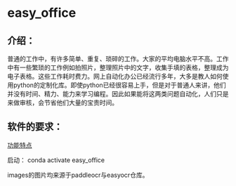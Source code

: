 # easy_office

## 介绍：

普通的工作中，有许多简单、重复、琐碎的工作。大家的平均电脑水平不高。工作中有一些繁琐的工作例如拍照片，整理照片中的文字，收集手填的表格，整理成为电子表格。这些工作耗时费力。网上自动化办公已经流行多年，大多是教人如何使用python的定制化库。即使python已经很容易上手，但是对于普通人来讲，他们并没有时间、精力、能力来学习编程。因此如果能将这两类问题自动化，人们只是来做审核，会节省他们大量的宝贵时间。



## 软件的要求：

[功能特点](./doc/feature.md)

启动：
conda activate easy_office


images的图片均来源于paddleocr与easyocr仓库。

